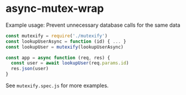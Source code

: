 # async-mutex-wrap

Example usage:
Prevent unnecessary database calls for the same data

```js
const mutexify = require('./mutexify')
const lookupUserAsync = function (id) { ... }
const lookupUser = mutexify(lookupUserAsync)

const app = async function (req, res) {
  const user = await lookupUser(req.params.id)
  res.json(user)
}
```

See `mutexify.spec.js` for more examples.

